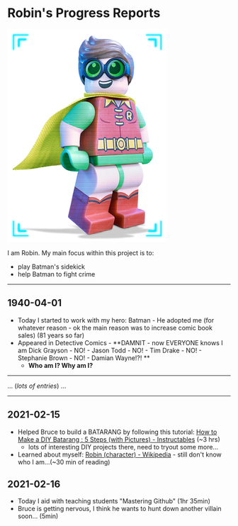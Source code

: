 # Robin's Progress Reports

![LegoRobin](../../_img/LegoRobin.png)

I am Robin. My main focus within this project is to:

- play Batman's sidekick
- help Batman to fight crime

---

## 1940-04-01

- Today I started to work with my hero: Batman - He adopted me (for whatever reason - ok the main reason was to increase comic book sales)  (81 years so far)
- Appeared in Detective Comics - **DAMNIT - now EVERYONE knows I am Dick Grayson - NO! - Jason Todd - NO! - Tim Drake - NO! - Stephanie Brown - NO! - Damian Wayne!?! ** 
  - **Who am I? Why am I?** 

---

... (*lots of entries*) ...

---

## 2021-02-15

- Helped Bruce to build a BATARANG by following this tutorial: [How to Make a DIY Batarang : 5 Steps (with Pictures) - Instructables](https://www.instructables.com/DIY-BATARANG/) (~3 hrs)
  - lots of interesting DIY projects there, need to tryout some more...
- Learned about myself: [Robin (character) - Wikipedia](https://en.wikipedia.org/wiki/Robin_(character))  - still don't know who I am...(~30 min of reading)

## 2021-02-16

- Today I aid with teaching students "Mastering Github" (1hr 35min)
- Bruce is getting nervous, I think he wants to hunt down another villain soon... (5min)

